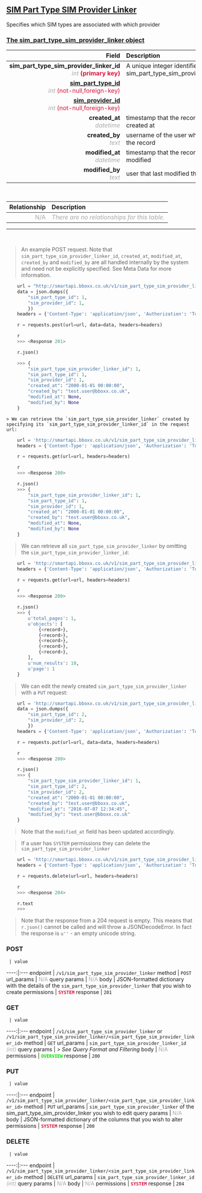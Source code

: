 ## <u>SIM Part Type SIM Provider Linker</u>
Specifies which SIM types are associated with which provider


### <u>The sim_part_type_sim_provider_linker object</u>

Field | Description
------:|:------------
__sim_part_type_sim_provider_linker_id__ <br><font color="DarkGray">_int_</font> <font color="Crimson">__(primary key)__</font> | A unique integer identifier for each sim_part_type_sim_provider_linker.
__<a href="/#part-type">sim_part_type_id</a>__ <br><font color="DarkGray">_int_</font> <font color="Crimson">(not-null,foreign-key)</font> | 
__<a href="/#sim-provider">sim_provider_id</a>__ <br><font color="DarkGray">_int_</font> <font color="Crimson">(not-null,foreign-key)</font> | 
__created_at__  <br><font color="DarkGray">_datetime_</font> | timestamp that the record was created at
__created_by__  <br><font color="DarkGray">_text_</font>| username of the user who created the record
__modified_at__ <br><font color="DarkGray">_datetime_</font>| timestamp that the record was last modified
__modified_by__ <br><font color="DarkGray">_text_</font>| user that last modified the record

<br>

Relationship | Description
-------------:|:------------
<font color="DarkGray">N/A</font> | <font color="DarkGray">_There are no relationships for this table._</font>

<hr>
<br>

> An example POST request. Note that `sim_part_type_sim_provider_linker_id`, `created_at`, `modified_at`, `created_by` and `modified_by` are all handled internally by the system and need not be explicitly specified. See Meta Data for more information.

```python
    url = "http://smartapi.bboxx.co.uk/v1/sim_part_type_sim_provider_linker"
    data = json.dumps({
		"sim_part_type_id": 1,
		"sim_provider_id": 1,
		})
    headers = {'Content-Type': 'application/json', 'Authorization': 'Token token=A_VALID_TOKEN'}

    r = requests.post(url=url, data=data, headers=headers)

    r
    >>> <Response 201>

    r.json()

    >>> {
		"sim_part_type_sim_provider_linker_id": 1,
		"sim_part_type_id": 1,
		"sim_provider_id": 1,
		"created_at": "2000-01-01 00:00:00",
		"created_by": "test.user@bboxx.co.uk",
        "modified_at": None,
        "modified_by": None
	}
```

    > We can retrieve the `sim_part_type_sim_provider_linker` created by specifying its `sim_part_type_sim_provider_linker_id` in the request url:

```python
    url = 'http://smartapi.bboxx.co.uk/v1/sim_part_type_sim_provider_linker/1'
    headers = {'Content-Type': 'application/json', 'Authorization': 'Token token=A_VALID_TOKEN'}

    r = requests.get(url=url, headers=headers)

    r
    >>> <Response 200>

    r.json()
    >>> {
        "sim_part_type_sim_provider_linker_id": 1,
        "sim_part_type_id": 1,
        "sim_provider_id": 1,
        "created_at": "2000-01-01 00:00:00",
        "created_by": "test.user@bboxx.co.uk",
        "modified_at": None,
        "modified_by": None
	}
```

> We can retrieve all `sim_part_type_sim_provider_linker` by omitting the `sim_part_type_sim_provider_linker_id`:

```python
    url = 'http://smartapi.bboxx.co.uk/v1/sim_part_type_sim_provider_linker'
    headers = {'Content-Type': 'application/json', 'Authorization': 'Token token=A_VALID_TOKEN'}

    r = requests.get(url=url, headers=headers)

    r
    >>> <Response 200>

    r.json()
    >>> {
        u'total_pages': 1,
        u'objects': [
            {<record>},
            {<record>},
            {<record>},
            {<record>},
            {<record>},
        ],
        u'num_results': 10,
        u'page': 1
    }
```

> We can edit the newly created `sim_part_type_sim_provider_linker` with a `PUT` request:

```python
    url = 'http://smartapi.bboxx.co.uk/v1/sim_part_type_sim_provider_linker/1'
    data = json.dumps({
		"sim_part_type_id": 2,
		"sim_provider_id": 2,
		})
    headers = {'Content-Type': 'application/json', 'Authorization': 'Token token=A_VALID_TOKEN'}

    r = requests.put(url=url, data=data, headers=headers)

    r
    >>> <Response 200>

    r.json()
    >>> {
        "sim_part_type_sim_provider_linker_id": 1,
        "sim_part_type_id": 2,
        "sim_provider_id": 2,
        "created_at": "2000-01-01 00:00:00",
        "created_by": "test.user@bboxx.co.uk",
        "modified_at": "2016-07-07 12:34:45",
        "modified_by": "test.user@bboxx.co.uk"
	}
```
> Note that the `modified_at` field has been updated accordingly.

> If a user has `SYSTEM` permissions they can delete the `sim_part_type_sim_provider_linker`

```python
    url = 'http://smartapi.bboxx.co.uk/v1/sim_part_type_sim_provider_linker/1'
    headers = {'Content-Type': 'application/json', 'Authorization': 'Token token=A_VALID_TOKEN'}

    r = requests.delete(url=url, headers=headers)

    r
    >>> <Response 204>

    r.text
    >>>
```
> Note that the response from a 204 request is empty. This means that `r.json()` cannot be called and will throw a JSONDecodeError. In fact the response is `u''` - an empty unicode string.



### POST
     | value
 ----:|:---
endpoint | `/v1/sim_part_type_sim_provider_linker`
method | `POST`
url_params | <font color="DarkGray">N/A</font>
query params | <font color="DarkGray">N/A</font>
body | JSON-formatted dictionary with the details of the `sim_part_type_sim_provider_linker` that you wish to create
permissions | <font color="Crimson">__`SYSTEM`__</font>
response | `201`

### GET
     | value
 ----:|:---
endpoint | `/v1/sim_part_type_sim_provider_linker` or `/v1/sim_part_type_sim_provider_linker/<sim_part_type_sim_provider_linker_id>`
method | `GET`
url_params | `sim_part_type_sim_provider_linker_id` <font color="DarkGray">_(int)_</font>
query params | *> See Query Format and Filtering*
body | <font color="DarkGray">N/A</font>
permissions | <font color="Jade">__`OVERVIEW`__</font>
response | `200`

### PUT
     | value
 ----:|:---
endpoint | `/v1/sim_part_type_sim_provider_linker/<sim_part_type_sim_provider_linker_id>`
method | `PUT`
url_params | `sim_part_type_sim_provider_linker` of the sim_part_type_sim_provider_linker you wish to edit
query params | <font color="DarkGray">N/A</font>
body | JSON-formatted dictionary of the columns that you wish to alter
permissions | <font color="Crimson">__`SYSTEM`__</font>
response | `200`

### DELETE
     | value
 ----:|:---
endpoint | `/v1/sim_part_type_sim_provider_linker/<sim_part_type_sim_provider_linker_id>`
method | `DELETE`
url_params | `sim_part_type_sim_provider_linker_id` <font color="DarkGray">_(int)_</font>
query params | <font color="DarkGray">N/A</font>
body | <font color="DarkGray">N/A</font>
permissions | <font color="Crimson">__`SYSTEM`__</font>
response | `204`

    